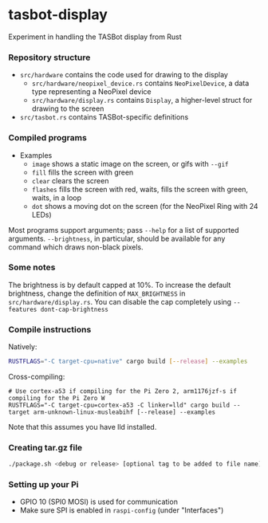 # tasbot-display

Experiment in handling the TASBot display from Rust

### Repository structure

- `src/hardware` contains the code used for drawing to the display
  - `src/hardware/neopixel_device.rs` contains `NeoPixelDevice`, a data type representing a NeoPixel device
  - `src/hardware/display.rs` contains `Display`, a higher-level struct for drawing to the screen
- `src/tasbot.rs` contains TASBot-specific definitions

### Compiled programs

- Examples
  - `image` shows a static image on the screen, or gifs with `--gif`
  - `fill` fills the screen with green
  - `clear` clears the screen
  - `flashes` fills the screen with red, waits, fills the screen with green, waits, in a loop
  - `dot` shows a moving dot on the screen (for the NeoPixel Ring with 24 LEDs)

Most programs support arguments; pass `--help` for a list of supported arguments. `--brightness`, in particular, should be available for any command which draws non-black pixels.

### Some notes

The brightness is by default capped at 10%. To increase the default brightness, change the definition of `MAX_BRIGHTNESS` in `src/hardware/display.rs`. You can disable the cap completely using `--features dont-cap-brightness`

### Compile instructions

Natively:
```bash
RUSTFLAGS="-C target-cpu=native" cargo build [--release] --examples
```

Cross-compiling:
```
# Use cortex-a53 if compiling for the Pi Zero 2, arm1176jzf-s if compiling for the Pi Zero W
RUSTFLAGS="-C target-cpu=cortex-a53 -C linker=lld" cargo build --target arm-unknown-linux-musleabihf [--release] --examples
```
Note that this assumes you have lld installed.

### Creating tar.gz file

```bash
./package.sh <debug or release> [optional tag to be added to file name]
```

### Setting up your Pi

- GPIO 10 (SPI0 MOSI) is used for communication
- Make sure SPI is enabled in `raspi-config` (under "Interfaces")
